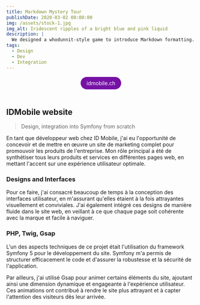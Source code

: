```yaml
---
title: Markdown Mystery Tour
publishDate: 2020-03-02 00:00:00
img: /assets/stock-1.jpg
img_alt: Iridescent ripples of a bright blue and pink liquid
description: |
  We designed a whodunnit-style game to introduce Markdown formatting. Suspense — suspicion — syntax!
tags:
  - Design
  - Dev
  - Integration
---
```


<div style="display:flex; justify-content: center; margin-top: 1rem; margin-bottom: 3rem;">
<a style="background-color: #7611a6; text-decoration: none; padding: 0.5rem 1rem; color: #ffffff; border-radius: 999rem;" href="https://idmobile.ch" target="_blank">idmobile.ch</a>
</div>

## IDMobile website

> Design, integration into Symfony from scratch

En tant que développeur web chez ID Mobile, j'ai eu l'opportunité de concevoir et de mettre en œuvre un site de marketing complet pour promouvoir les produits de l'entreprise. Mon rôle principal a été de synthétiser tous leurs produits et services en différentes pages web, en mettant l'accent sur une expérience utilisateur optimale.

### Designs and Interfaces

Pour ce faire, j'ai consacré beaucoup de temps à la conception des interfaces utilisateur, en m'assurant qu'elles étaient à la fois attrayantes visuellement et conviviales. J'ai également intégré ces designs de manière fluide dans le site web, en veillant à ce que chaque page soit cohérente avec la marque et facile à naviguer.

### PHP, Twig, Gsap

L'un des aspects techniques de ce projet était l'utilisation du framework Symfony 5 pour le développement du site. Symfony m'a permis de structurer efficacement le code et d'assurer la robustesse et la sécurité de l'application.

Par ailleurs, j'ai utilisé Gsap pour animer certains éléments du site, ajoutant ainsi une dimension dynamique et engageante à l'expérience utilisateur. Ces animations ont contribué à rendre le site plus attrayant et à capter l'attention des visiteurs dès leur arrivée.
